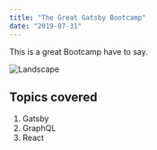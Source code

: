 ```yaml
---
title: "The Great Gatsby Bootcamp"
date: "2019-07-31"
---
```


This is a great Bootcamp have to say.

![Landscape](./landscape.jpg)

## Topics covered

1. Gatsby
2. GraphQL
3. React
